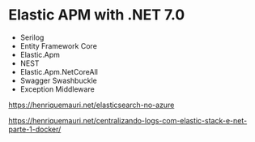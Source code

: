 # Elastic APM with .NET 7.0

- Serilog
- Entity Framework Core
- Elastic.Apm
- NEST
- Elastic.Apm.NetCoreAll
- Swagger Swashbuckle
- Exception Middleware

https://henriquemauri.net/elasticsearch-no-azure

https://henriquemauri.net/centralizando-logs-com-elastic-stack-e-net-parte-1-docker/
